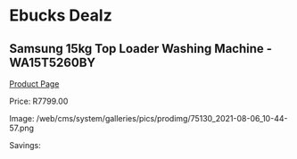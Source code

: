 
# Ebucks Dealz
## Samsung 15kg Top Loader Washing Machine - WA15T5260BY
[Product Page](https://www.ebucks.com/web/shop/productSelected.do?prodId=1238014993&catId=704981826)

Price: R7799.00

Image: /web/cms/system/galleries/pics/prodimg/75130_2021-08-06_10-44-57.png

Savings: 


	